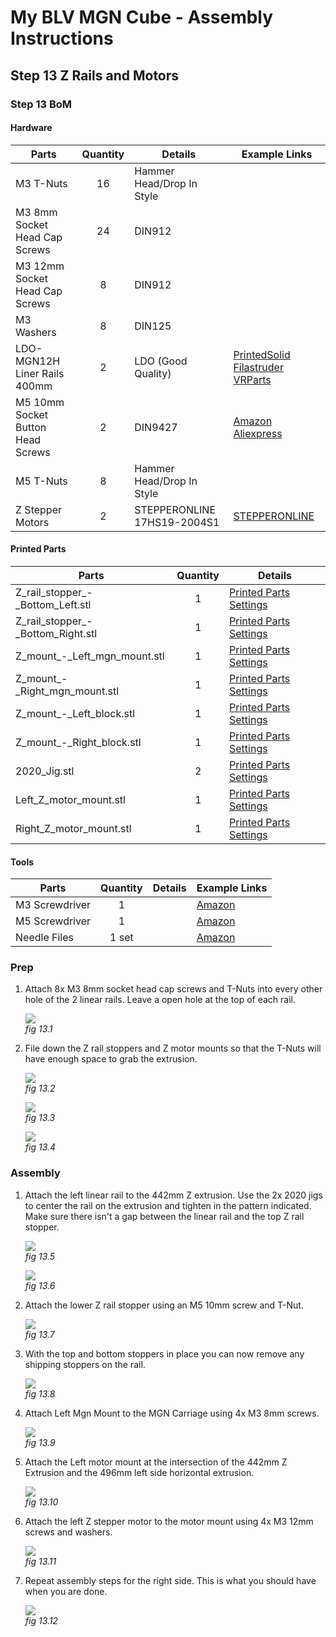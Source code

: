 # My BLV MGN Cube - Assembly Instructions

## Step 13 Z Rails and Motors

### Step 13 BoM

#### Hardware
| Parts     | Quantity | Details | Example Links |
|-----------|:--------:|---------|---------------|
| M3 T-Nuts | 16 | Hammer Head/Drop In Style | |
| M3 8mm Socket Head Cap Screws | 24 | DIN912 | |
| M3 12mm Socket Head Cap Screws | 8 | DIN912 | |
| M3 Washers | 8 | DIN125 | |
| LDO-MGN12H Liner Rails 400mm | 2 | LDO (Good Quality) | [PrintedSolid](https://www.printedsolid.com/products/ldo-linear-rail-mgn12h-with-one-carriage-in-300-400-500-700mm-lengths?variant=23236699816021) [Filastruder](https://www.filastruder.com/products/ldo-linear-rails) [VRParts](https://vrparts.de/.../ldo-linearschienen-mgn12h-1r-l-400mm) |
| M5 10mm Socket Button Head Screws | 2 | DIN9427 | [Amazon](https://amzn.to/3txrazT) [Aliexpress](https://s.click.aliexpress.com/e/_ASWaER) |
| M5 T-Nuts | 8 | Hammer Head/Drop In Style | |
| Z Stepper Motors | 2 | STEPPERONLINE 17HS19-2004S1 | [STEPPERONLINE](https://www.omc-stepperonline.com/nema-17-bipolar-59ncm-84oz-in-2a-42x48mm-4-wires-w-1m-cable-and-connector.html?search=17HS19-2004S1) |


#### Printed Parts
| Parts     | Quantity | Details |
|-----------|:--------:|---------|
| Z_rail_stopper_-_Bottom_Left.stl | 1 | [Printed Parts Settings](../partsSettings) |
| Z_rail_stopper_-_Bottom_Right.stl | 1 | [Printed Parts Settings](../partsSettings) |
| Z_mount_-_Left_mgn_mount.stl | 1 | [Printed Parts Settings](../partsSettings) |
| Z_mount_-_Right_mgn_mount.stl | 1 | [Printed Parts Settings](../partsSettings) |
| Z_mount_-_Left_block.stl | 1 | [Printed Parts Settings](../partsSettings) |
| Z_mount_-_Right_block.stl | 1 | [Printed Parts Settings](../partsSettings) |
| 2020_Jig.stl | 2 | [Printed Parts Settings](../partsSettings) |
| Left_Z_motor_mount.stl | 1 | [Printed Parts Settings](../partsSettings) |
| Right_Z_motor_mount.stl | 1 | [Printed Parts Settings](../partsSettings) |

#### Tools
| Parts     | Quantity | Details | Example Links |
|-----------|:--------:|---------|---------------|
| M3 Screwdriver | 1 | | [Amazon](https://amzn.to/3qNmEgs) |
| M5 Screwdriver | 1 | | [Amazon](https://amzn.to/3qNmEgs) |
| Needle Files | 1 set | | [Amazon](https://amzn.to/3cTLQgR) |

### Prep
1. Attach 8x M3 8mm socket head cap screws and T-Nuts into every other hole of the 2 linear rails. Leave a open hole at the top of each rail.

    ![](img/13-ScrewsOnRails.JPG)\
    *fig 13.1*

2. File down the Z rail stoppers and Z motor mounts so that the T-Nuts will have enough space to grab the extrusion.

    ![](img/13-FileBottomStop.JPG)\
    *fig 13.2*

    ![](img/13-ZRailStopper2.JPG)\
    *fig 13.3*

    ![](img/13-FileZMotorMount.JPG)\
    *fig 13.4*

### Assembly

1. Attach the left linear rail to the 442mm Z extrusion. Use the 2x 2020 jigs to center the rail on the extrusion and tighten in the pattern indicated. Make sure there isn't a gap between the linear rail and the top Z rail stopper.

    ![](img/13-RailWGuides.JPG)\
    *fig 13.5*

    ![](img/13-Tighten2020Jig.JPG)\
    *fig 13.6*

2. Attach the lower Z rail stopper using an M5 10mm screw and T-Nut.

    ![](img/13-AttachBottomStopper.JPG)\
    *fig 13.7*

3. With the top and bottom stoppers in place you can now remove any shipping stoppers on the rail.

    ![](img/13-RemovePlugs.JPG)\
    *fig 13.8*

4. Attach Left Mgn Mount to the MGN Carriage using 4x M3 8mm screws.

    ![](img/13-AttachMgnMount.JPG)\
    *fig 13.9*

5. Attach the Left motor mount at the intersection of the 442mm Z Extrusion and the 496mm left side horizontal extrusion.

    ![](img/13-AttachLeftMotorMount.JPG)\
    *fig 13.10*

6. Attach the left Z stepper motor to the motor mount using 4x M3 12mm screws and washers.

    ![](img/13-AttachZStepper.JPG)\
    *fig 13.11*

7. Repeat assembly steps for the right side. This is what you should have when you are done.

    ![](img/13-FinalAssembly.JPG)\
    *fig 13.12*



